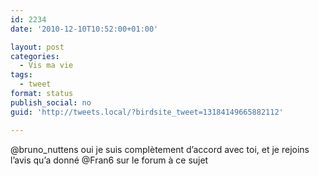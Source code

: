 ```yaml
---
id: 2234
date: '2010-12-10T10:52:00+01:00'

layout: post
categories:
  - Vis ma vie
tags:
  - tweet
format: status
publish_social: no
guid: 'http://tweets.local/?birdsite_tweet=13184149665882112'

---
```


@bruno\_nuttens oui je suis complètement d’accord avec toi, et je rejoins l’avis qu’a donné @Fran6 sur le forum à ce sujet